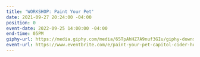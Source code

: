 ```yaml
---
title: 'WORKSHOP: Paint Your Pet'
date: 2021-09-27 20:24:00 -04:00
position: 0
event-date: 2022-09-25 14:00:00 -04:00
end-time: 05PM
giphy-url: https://media.giphy.com/media/65TpAhHZ7A9nuf3GIu/giphy-downsized-large.gif
event-url: https://www.eventbrite.com/e/paint-your-pet-capitol-cider-house-tickets-390202765977
---
```


